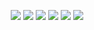 <p align="center">
  <a href="#"><img src="https://readme-components.vercel.app/api?component=text&text=P&fill=linear-gradient%28180deg%2C+rgba%2873%2C175%2C160%2C1%29+0%25%2C+rgba%28165%2C238%2C172%2C1%29+100%25%29"></a>
  <a href="#"><img src="https://readme-components.vercel.app/api?component=text&text=R&fill=linear-gradient%28180deg%2C+rgba%2873%2C175%2C160%2C1%29+0%25%2C+rgba%28165%2C238%2C172%2C1%29+100%25%29"></a>
  <a href="#"><img src="https://readme-components.vercel.app/api?component=text&text=I&fill=linear-gradient%28180deg%2C+rgba%2873%2C175%2C160%2C1%29+0%25%2C+rgba%28165%2C238%2C172%2C1%29+100%25%29"></a>
  <a href="#"><img src="https://readme-components.vercel.app/api?component=text&text=N&fill=linear-gradient%28180deg%2C+rgba%2873%2C175%2C160%2C1%29+0%25%2C+rgba%28165%2C238%2C172%2C1%29+100%25%29"></a>
  <a href="#"><img src="https://readme-components.vercel.app/api?component=text&text=C&fill=linear-gradient%28180deg%2C+rgba%2873%2C175%2C160%2C1%29+0%25%2C+rgba%28165%2C238%2C172%2C1%29+100%25%29"></a>
  <a href="#"><img src="https://readme-components.vercel.app/api?component=text&text=E&fill=linear-gradient%28180deg%2C+rgba%2873%2C175%2C160%2C1%29+0%25%2C+rgba%28165%2C238%2C172%2C1%29+100%25%29"></a>
</p>
